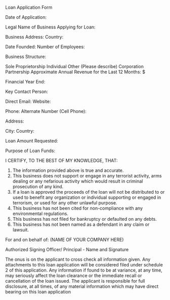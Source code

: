 Loan Application Form



Date of Application:  	


Legal Name of Business Applying for Loan:  	

Business Address:  	Country:  	

Date Founded:  	Number of Employees:  	

Business Structure:

Sole Proprietorship		Individual	Other (Please describe) Corporation	Partnership
Approximate Annual Revenue for the Last 12 Months: $ 	

Financial Year End:  	


Key Contact Person:  	

Direct Email:  	Website:  	

Phone:  	Alternate Number (Cell Phone):  	

Address:  	

City:  	Country:  	

Loan Amount Requested:  	

Purpose of Loan Funds:











I CERTIFY, TO THE BEST OF MY KNOWLEDGE,  THAT:

1.   The information provided above is true and accurate.
2.   This business does not support or engage in any terrorist activity, arms dealing or any nefarious activity which would result in criminal prosecution of any kind.
3.   If a loan is approved the proceeds of the loan will not be distributed to or used to benefit any organization or individual supporting or engaged in terrorism, or used for any other unlawful purpose.
4.   This business has not been cited for non-compliance with any environmental regulations.
5.   This business has not filed for bankruptcy or defaulted on any debts.
6.   This business has not been named as a defendant in any claim or lawsuit.

For and on behalf of:
(NAME OF YOUR COMPANY HERE)





Authorized Signing Officer/ Principal - Name and Signature




The onus is on the applicant to cross check all information given.  Any attachments to this loan application will be considered filed under schedule 2 of this application.   Any information if found to be at variance, at any time, may seriously affect the loan clearance or the immediate recall or cancellation of the loan issued.  The applicant is responsible for full disclosure, at all times, of any material information which may have direct bearing on this loan application
